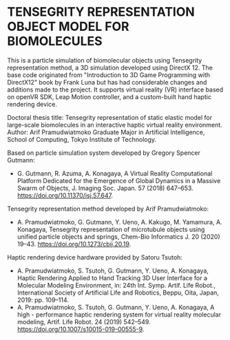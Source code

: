 # TENSEGRITY REPRESENTATION OBJECT MODEL FOR BIOMOLECULES
This is a particle simulation of biomolecular objects using Tensegrity representation method, a 3D simulation developed using DirectX 12. The base code originated from "Introduction to 3D Game Programming with DirectX12" book by Frank Luna but has had considerable changes and additions made to the project. It supports virtual reality (VR) interface based on openVR SDK, Leap Motion controller, and a custom-built hand haptic rendering device.

Doctoral thesis title: Tensegrity representation of static elastic model for large-scale biomolecules in an interactive haptic virtual reality environment.
Author: Arif Pramudwiatmoko
Graduate Major in Artificial Intelligence, School of Computing, Tokyo Institute of Technology.


Based on particle simulation system developed by Gregory Spencer Gutmann:
- G. Gutmann, R. Azuma, A. Konagaya, A Virtual Reality Computational Platform Dedicated for the Emergence of Global Dynamics in a Massive Swarm of Objects, J. Imaging Soc. Japan. 57 (2018) 647–653. https://doi.org/10.11370/isj.57.647.

Tensegrity representation method developed by Arif Pramudwiatmoko:
- A. Pramudwiatmoko, G. Gutmann, Y. Ueno, A. Kakugo, M. Yamamura, A. Konagaya, Tensegrity representation of microtubule objects using unified particle objects and springs, Chem-Bio Informatics J. 20 (2020) 19–43. https://doi.org/10.1273/cbij.20.19.

Haptic rendering device hardware provided by Satoru Tsutoh:
- A. Pramudwiatmoko, S. Tsutoh, G. Gutmann, Y. Ueno, A. Konagaya, Haptic Rendering Applied to Hand Tracking 3D User Interface for a Molecular Modeling Environment, in: 24th Int. Symp. Artif. Life Robot., International Society of Artificial Life and Robotics, Beppu, Oita, Japan, 2019: pp. 109–114.
- A. Pramudwiatmoko, S. Tsutoh, G. Gutmann, Y. Ueno, A. Konagaya, A high - performance haptic rendering system for virtual reality molecular modeling, Artif. Life Robot. 24 (2019) 542–549. https://doi.org/10.1007/s10015-019-00555-9.
